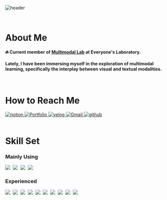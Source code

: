 ![header](https://capsule-render.vercel.app/api?type=transparent&color=auto&height=130&section=header&text=Seong_Woong_Kim&fontSize=70&animation=twinkling)

</br>

# About Me

#### 🔥 Current member of [Multimodal Lab](https://modulabs.co.kr/product/lab-13989-2023-11-02-044514/) at Everyone's Laboratory.

#### Lately, I have been immersing myself in the exploration of **multimodal learning, specifically the interplay between visual and textual modalities.**


<!-- #### You could check out archives of what I did 👉 [projects](https://github.com/Seongwoong-sk/-Project_Archive-), [competitions](https://github.com/Seongwoong-sk/-Competition_Archive-), [subjects I've studied](https://github.com/Seongwoong-sk/-Study_Archive-) -->



<br/>  


# How to Reach Me

<a href="https://giddy-scooter-aaa.notion.site/AI-ad42b3b2cf4c415c99a4d8b0602058a0" target="_blank">
<img src=https://img.shields.io/badge/Curriculum_Vitae-333333.svg?&style=for-the-badge&logo=notion&logoColor=white alt=notion Blog style="margin-bottom: 3px;" />
</a>
<a href="https://giddy-scooter-aaa.notion.site/Portfolio-ecf452a228714fb38702e7a2e583115f" target="_blank">
<img src=https://img.shields.io/badge/Portfolio-333333.svg?&style=for-the-badge&logo=GitBook&logoColor=white alt=Portfolio Blog style="margin-bottom: 3px;" />
</a>
<a href="https://velog.io/@dahara3" target="_blank">
<img src=https://img.shields.io/badge/Blog-20C997.svg?&style=for-the-badge&logo=velog&logoColor=white alt=velog style="margin-bottom: 3px;" />
</a>  
<a href="mailto:rlatjddnd3@gmail.com" target="_blank">
<img src=https://img.shields.io/badge/Gmail-C70D2C.svg?&style=for-the-badge&logo=Gmail&logoColor=white alt=Gmail style="margin-bottom: 3px;" />
</a>  
<a href="https://github.com/Seongwoong-sk" target="_blank">
<img src=https://img.shields.io/badge/github-333333.svg?&style=for-the-badge&logo=github&logoColor=white alt=github style="margin-bottom: 3px;" />
</a>



<br/>


<br>

# Skill Set
### Mainly Using

<img src="https://img.shields.io/badge/Python-3766AB?style=flat-square&logo=Python&logoColor=white"/></a>&nbsp; 
<img src="https://img.shields.io/badge/PyTorch-792EE5?style=flat-square&logo=PyTorch&logoColor=white"/></a>&nbsp; 
<img src="https://img.shields.io/badge/OpenCV-412991?style=flat-square&logo=OpenCV&logoColor=white"/></a>&nbsp; 
<img src="https://img.shields.io/badge/Tensorflow-FF6F00?style=flat-square&logo=Tensorflow&logoColor=white"/></a>&nbsp; 


### Experienced

<img src="https://img.shields.io/badge/Scikit learn-F7931E?style=flat-square&logo=scikit-learn&logoColor=white"/></a>&nbsp; 
<img src="https://img.shields.io/badge/R-276DC3?style=flat-square&logo=R&logoColor=white"/></a>&nbsp; 
<img src="https://img.shields.io/badge/Java-FF6550?style=flat-square&logo=Java&logoColor=white"/></a>&nbsp; 
<img src="https://img.shields.io/badge/JavaScript-F7DF1E?style=flat-square&logo=JavaScript&logoColor=white"/></a>&nbsp; 
<img src="https://img.shields.io/badge/Amazon AWS-232F3E?style=flat-square&logo=Amazon AWS&logoColor=white"/></a>&nbsp; 
<img src="https://img.shields.io/badge/Oracle-232F3E?style=flat-square&logo=Oracle&logoColor=white"/></a>&nbsp; 
<img src="https://img.shields.io/badge/MySQL-0B2343?style=flat-square&logo=MySQL&logoColor=white"/></a>&nbsp; 
<img src="https://img.shields.io/badge/Arduino-00979D?style=flat-square&logo=Arduino&logoColor=white"/></a>&nbsp; 
<img src="https://img.shields.io/badge/Apache Tomcat-F8DC75?style=flat-square&logo=Apache Tomcat&logoColor=white"/></a>&nbsp; 
<img src="https://img.shields.io/badge/Android-006600?style=flat-square&logo=Android&logoColor=white"/></a>&nbsp; 



<!-- br/>  <br/>  <br/>  -->



<!-- <img src="https://github-readme-stats.vercel.app/api?username=Seongwoong-sk&show_icons=true&count_private=true&theme=dracula&hide_border=true" align="left" />  

<img src="https://github-readme-stats.vercel.app/api/top-langs/?username=Seongwoong-sk&hide_border=true&theme=dracula&layout=compact" align="left" />  

# <br/>  <br/>  <br/>  <br/>  <br/>  <br/>  <br/>  <br/>  <br/>  



# <div align="center">
# <img src="https://komarev.com/ghpvc/?username=Seongwoong-sk&&style=flat-square" align="center" />
# </div> 

-->
  
